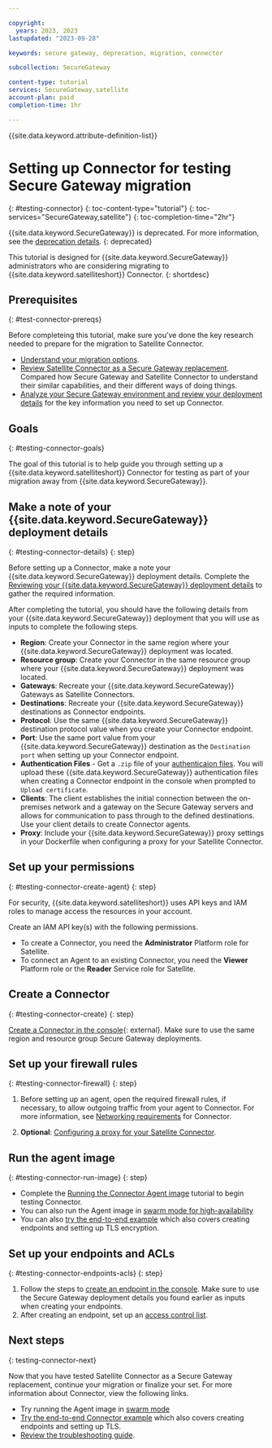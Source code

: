 ```yaml
---

copyright: 
  years: 2023, 2023
lastupdated: "2023-09-28"

keywords: secure gateway, deprecation, migration, connector

subcollection: SecureGateway

content-type: tutorial
services: SecureGateway,satellite
account-plan: paid
completion-time: 1hr

---
```


{{site.data.keyword.attribute-definition-list}}


# Setting up Connector for testing Secure Gateway migration
{: #testing-connector}
{: toc-content-type="tutorial"}
{: toc-services="SecureGateway,satellite"}
{: toc-completion-time="2hr"}

{{site.data.keyword.SecureGateway}} is deprecated. For more information, see the [deprecation details](/docs/SecureGateway?topic=SecureGateway-dep-overview).
{: deprecated}

This tutorial is designed for {{site.data.keyword.SecureGateway}} administrators who are considering migrating to {{site.data.keyword.satelliteshort}} Connector.
{: shortdesc}

## Prerequisites
{: #test-connector-prereqs}

Before completeing this tutorial, make sure you’ve done the key research needed to prepare for the migration to Satellite Connector.

- [Understand your migration options](/docs/SecureGateway?topic=SecureGateway-dep-migration-options).
- [Review Satellite Connector as a Secure Gateway replacement](/docs/SecureGateway?topic=SecureGateway-understanding-connector). Compared how Secure Gateway and Satellite Connector to understand their similar capabilities, and their different ways of doing things.
- [Analyze your Secure Gateway environment and review your deployment details](/docs/SecureGateway?topic=SecureGateway-dep-gather-sg-details) for the key information you need to set up Connector.


## Goals 
{: #testing-connector-goals}

The goal of this tutorial is to help guide you through setting up a {{site.data.keyword.satelliteshort}} Connector for testing as part of your migration away from {{site.data.keyword.SecureGateway}}.

## Make a note of your {{site.data.keyword.SecureGateway}} deployment details
{: #testing-connector-details}
{: step}

Before setting up a Connector, make a note your {{site.data.keyword.SecureGateway}} deployment details. Complete the [Reviewing your {{site.data.keyword.SecureGateway}} deployment details](/docs/SecureGateway?topic=SecureGateway-dep-gather-sg-details) to gather the required information.

After completing the tutorial, you should have the following details from your {{site.data.keyword.SecureGateway}} deployment that you will use as inputs to complete the following steps.

- **Region**: Create your Connector in the same region where your {{site.data.keyword.SecureGateway}} deployment was located.
- **Resource group**: Create your Connector in the same resource group where your {{site.data.keyword.SecureGateway}} deployment was located.
- **Gateways**: Recreate your {{site.data.keyword.SecureGateway}} Gateways as Satellite Connectors.
- **Destinations**: Recreate your {{site.data.keyword.SecureGateway}} destinations as Connector endpoints.
- **Protocol**: Use the same {{site.data.keyword.SecureGateway}} destination protocol value when you create your Connector endpoint.
- **Port**: Use the same port value from your {{site.data.keyword.SecureGateway}} destination as the `Destination port` when setting up your Connector endpoint.
- **Authentication Files** - Get a `.zip` file of your [authenticaion files](https://test.cloud.ibm.com/docs/SecureGateway?topic=SecureGateway-nodejs-tls-ma#tls-ma-download-files). You will upload these {{site.data.keyword.SecureGateway}} authentication files when creating a Connector endpoint in the console when prompted to `Upload certificate`.
- **Clients**: The client establishes the initial connection between the on-premises network and a gateway on the Secure Gateway servers and allows for communication to pass through to the defined destinations. Use your client details to create Connector agents.
- **Proxy**: Include your {{site.data.keyword.SecureGateway}} proxy settings in your Dockerfile when configuring a proxy for your Satellite Connector.


## Set up your permissions
{: #testing-connector-create-agent}
{: step}

For security, {{site.data.keyword.satelliteshort}} uses API keys and IAM roles to manage access the resources in your account.

Create an IAM API key(s) with the following permissions.

- To create a Connector, you need the **Administrator** Platform role for Satellite.
- To connect an Agent to an existing Connector, you need the **Viewer** Platform role or the **Reader** Service role for Satellite.


## Create a Connector
{: #testing-connector-create}
{: step}

[Create a Connector in the console](https://cloud.ibm.com/satellite/connectors/create){: external}. Make sure to use the same region and resource group Secure Gateway deployments.


## Set up your firewall rules
{: #testing-connector-firewall}
{: step}

1. Before setting up an agent, open the required firewall rules, if necessary, to allow outgoing traffic from your agent to Connector. For more information, see [Networking requirements](/docs/satellite?topic=satellite-understand-connectors#network-requirements) for Connector.

1. **Optional**: [Configuring a proxy for your Satellite Connector](/docs/satellite?topic=satellite-config-connector-proxy).


## Run the agent image
{: #testing-connector-run-image}
{: step}

- Complete the [Running the Connector Agent image](/docs/satellite?topic=satellite-run-agent-locally) tutorial to begin testing Connector.
- You can also run the Agent image in [swarm mode for high-availability](/docs/satellite?topic=satellite-run-agent-swarm)
- You can also [try the end-to-end example](/docs/satellite?topic=satellite-end-to-end#create-link-endpoint) which also covers creating endpoints and setting up TLS encryption.


## Set up your endpoints and ACLs
{: #testing-connector-endpoints-acls}
{: step}

1. Follow the steps to [create an endpoint in the console](/docs/satellite?topic=satellite-connector-create-endpoints#create-connector-endpoint-console). Make sure to use the Secure Gateway deployment details you found earlier as inputs when creating your endpoints.
1. After creating an endpoint, set up an [access control list](/docs/satellite?topic=satellite-connector-create-endpoints#create-connector-rule-console).



## Next steps
{: testing-connector-next}

Now that you have tested Satellite Connector as a Secure Gateway replacement, continue your migration or finalize your set. For more information about Connector, view the following links.

- Try running the Agent image in [swarm mode](/docs/satellite?topic=satellite-run-agent-swarm)
- [Try the end-to-end Connector example](/docs/satellite?topic=satellite-end-to-end#create-link-endpoint) which also covers creating endpoints and setting up TLS.
- [Review the troubleshooting guide](/docs/satellite?topic=satellite-debug-connector).

